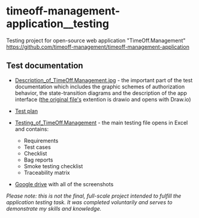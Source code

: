 # timeoff-management-application__testing
Testing project for open-source web application "TimeOff.Management"
https://github.com/timeoff-management/timeoff-management-application


## Test documentation 

- [Description_of_TimeOff.Management.jpg](Description_of_TimeOff.Management.jpg) - the important part of the test documentation which includes the graphic schemes of authorization behavior, the state-transition diagrams and the description of the app interface ([the original file's](Description_of_TimeOff.Management.drawio) extention is drawio and opens with Draw.io)   

- [Test plan](Test_Plan_of_TimeOff.Management.doc)

- [Testing_of_TimeOff.Management](Testing_of_TimeOff.Management.xlsx) - the main testing file opens in Excel and contains:
  - Requirements
  - Test cases
  - Checklist
  - Bag reports
  - Smoke testing checklist
  - Traceability matrix

 - [Google drive](https://drive.google.com/drive/folders/13vFUtBJLVdsQXlyEmhoB7xfzSVEVWCKL?dmr=1&ec=wgc-drive-hero-goto) with all of the screenshots





*Please note: this is not the final, full-scale project intended to fulfill the application testing task. It was completed voluntarily and serves to demonstrate my skills and knowledge.*